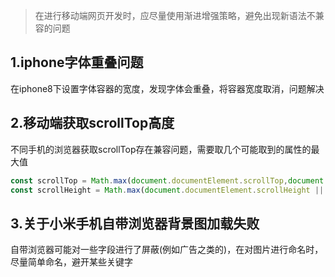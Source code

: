 > 在进行移动端网页开发时，应尽量使用渐进增强策略，避免出现新语法不兼容的问题

## 1.iphone字体重叠问题

在iphone8下设置字体容器的宽度，发现字体会重叠，将容器宽度取消，问题解决

## 2.移动端获取scrollTop高度

不同手机的浏览器获取scrollTop存在兼容问题，需要取几个可能取到的属性的最大值

```js
const scrollTop = Math.max(document.documentElement.scrollTop,document.body.scrollTop,window.scrollY);
const scrollHeight = Math.max(document.documentElement.scrollHeight || document.body.scrollHeight)
```

## 3.关于小米手机自带浏览器背景图加载失败

自带浏览器可能对一些字段进行了屏蔽(例如广告之类的)，在对图片进行命名时，尽量简单命名，避开某些关键字

